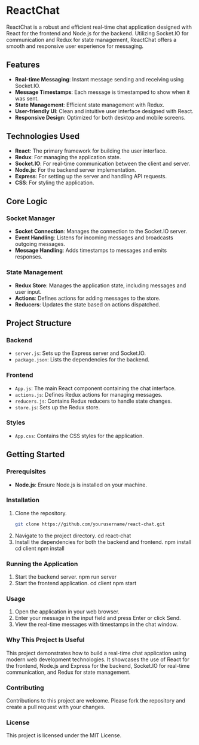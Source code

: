 # ReactChat

ReactChat is a robust and efficient real-time chat application designed with React for the frontend and Node.js for the backend. Utilizing Socket.IO for communication and Redux for state management, ReactChat offers a smooth and responsive user experience for messaging.

## Features

- **Real-time Messaging**: Instant message sending and receiving using Socket.IO.
- **Message Timestamps**: Each message is timestamped to show when it was sent.
- **State Management**: Efficient state management with Redux.
- **User-friendly UI**: Clean and intuitive user interface designed with React.
- **Responsive Design**: Optimized for both desktop and mobile screens.

## Technologies Used

- **React**: The primary framework for building the user interface.
- **Redux**: For managing the application state.
- **Socket.IO**: For real-time communication between the client and server.
- **Node.js**: For the backend server implementation.
- **Express**: For setting up the server and handling API requests.
- **CSS**: For styling the application.

## Core Logic

### Socket Manager

- **Socket Connection**: Manages the connection to the Socket.IO server.
- **Event Handling**: Listens for incoming messages and broadcasts outgoing messages.
- **Message Handling**: Adds timestamps to messages and emits responses.

### State Management

- **Redux Store**: Manages the application state, including messages and user input.
- **Actions**: Defines actions for adding messages to the store.
- **Reducers**: Updates the state based on actions dispatched.

## Project Structure

### Backend

- `server.js`: Sets up the Express server and Socket.IO.
- `package.json`: Lists the dependencies for the backend.

### Frontend

- `App.js`: The main React component containing the chat interface.
- `actions.js`: Defines Redux actions for managing messages.
- `reducers.js`: Contains Redux reducers to handle state changes.
- `store.js`: Sets up the Redux store.

### Styles

- `App.css`: Contains the CSS styles for the application.

## Getting Started

### Prerequisites

- **Node.js**: Ensure Node.js is installed on your machine.

### Installation

1. Clone the repository.
   ```bash
   git clone https://github.com/yourusername/react-chat.git
2. Navigate to the project directory.
   cd react-chat
3. Install the dependencies for both the backend and frontend.
   npm install
   cd client
   npm install
   
### Running the Application
1. Start the backend server.
     npm run server
2. Start the frontend application.
     cd client
     npm start
   
### Usage
1. Open the application in your web browser.
2. Enter your message in the input field and press Enter or click Send.
3. View the real-time messages with timestamps in the chat window.
   
### Why This Project Is Useful

This project demonstrates how to build a real-time chat application using modern web development technologies. It showcases the use of React for the frontend, Node.js and Express for the backend, Socket.IO for real-time communication, and Redux for state management.

### Contributing

Contributions to this project are welcome. Please fork the repository and create a pull request with your changes.

### License

This project is licensed under the MIT License.
